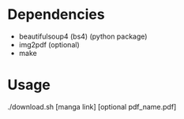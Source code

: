 # Dependencies

- beautifulsoup4 (bs4) (python package)
- img2pdf (optional)
- make

# Usage

./download.sh [manga link] [optional pdf_name.pdf]
